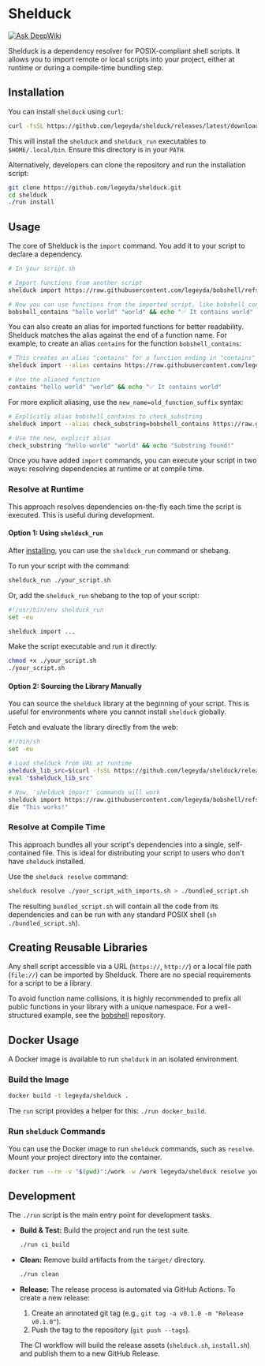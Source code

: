# Shelduck
[![Ask DeepWiki](https://devin.ai/assets/askdeepwiki.png)](https://deepwiki.com/legeyda/shelduck)

Shelduck is a dependency resolver for POSIX-compliant shell scripts. It allows you to import remote or local scripts into your project, either at runtime or during a compile-time bundling step.

## Installation

You can install `shelduck` using `curl`:
```sh
curl -fsSL https://github.com/legeyda/shelduck/releases/latest/download/install.sh | sh
```
This will install the `shelduck` and `shelduck_run` executables to `$HOME/.local/bin`. Ensure this directory is in your `PATH`.

Alternatively, developers can clone the repository and run the installation script:
```sh
git clone https://github.com/legeyda/shelduck.git
cd shelduck
./run install
```

## Usage

The core of Shelduck is the `import` command. You add it to your script to declare a dependency.

```sh
# In your script.sh

# Import functions from another script
shelduck import https://raw.githubusercontent.com/legeyda/bobshell/refs/heads/unstable/string.sh

# Now you can use functions from the imported script, like bobshell_contains
bobshell_contains "hello world" "world" && echo "✅ It contains world"
```

You can also create an alias for imported functions for better readability. Shelduck matches the alias against the end of a function name. For example, to create an alias `contains` for the function `bobshell_contains`:

```sh
# This creates an alias "contains" for a function ending in "contains"
shelduck import --alias contains https://raw.githubusercontent.com/legeyda/bobshell/refs/heads/unstable/string.sh

# Use the aliased function
contains "hello world" "world" && echo "✅ It contains world"
```

For more explicit aliasing, use the `new_name=old_function_suffix` syntax:
```sh
# Explicitly alias bobshell_contains to check_substring
shelduck import --alias check_substring=bobshell_contains https://raw.githubusercontent.com/legeyda/bobshell/refs/heads/unstable/string.sh

# Use the new, explicit alias
check_substring "hello world" "world" && echo "Substring found!"
```

Once you have added `import` commands, you can execute your script in two ways: resolving dependencies at runtime or at compile time.

### Resolve at Runtime

This approach resolves dependencies on-the-fly each time the script is executed. This is useful during development.

#### Option 1: Using `shelduck_run`

After [installing](#installation), you can use the `shelduck_run` command or shebang.

To run your script with the command:
```sh
shelduck_run ./your_script.sh
```

Or, add the `shelduck_run` shebang to the top of your script:
```sh
#!/usr/bin/env shelduck_run
set -eu

shelduck import ...
```
Make the script executable and run it directly:
```sh
chmod +x ./your_script.sh
./your_script.sh
```

#### Option 2: Sourcing the Library Manually

You can source the `shelduck` library at the beginning of your script. This is useful for environments where you cannot install `shelduck` globally.

Fetch and evaluate the library directly from the web:
```sh
#!/bin/sh
set -eu

# Load shelduck from URL at runtime
shelduck_lib_src=$(curl -fsSL https://github.com/legeyda/shelduck/releases/latest/download/shelduck.sh)
eval "$shelduck_lib_src"

# Now, 'shelduck import' commands will work
shelduck import https://raw.githubusercontent.com/legeyda/bobshell/refs/heads/unstable/base.sh
die "This works!"
```

### Resolve at Compile Time

This approach bundles all your script's dependencies into a single, self-contained file. This is ideal for distributing your script to users who don't have `shelduck` installed.

Use the `shelduck resolve` command:
```sh
shelduck resolve ./your_script_with_imports.sh > ./bundled_script.sh
```
The resulting `bundled_script.sh` will contain all the code from its dependencies and can be run with any standard POSIX shell (`sh ./bundled_script.sh`).

## Creating Reusable Libraries

Any shell script accessible via a URL (`https://`, `http://`) or a local file path (`file://`) can be imported by Shelduck. There are no special requirements for a script to be a library.

To avoid function name collisions, it is highly recommended to prefix all public functions in your library with a unique namespace. For a well-structured example, see the [bobshell](https://github.com/legeyda/bobshell/tree/unstable) repository.

## Docker Usage

A Docker image is available to run `shelduck` in an isolated environment.

### Build the Image
```sh
docker build -t legeyda/shelduck .
```
The `run` script provides a helper for this: `./run docker_build`.

### Run `shelduck` Commands
You can use the Docker image to run `shelduck` commands, such as `resolve`. Mount your project directory into the container.

```sh
docker run --rm -v "$(pwd)":/work -w /work legeyda/shelduck resolve your_script.sh > bundled_script.sh
```

## Development

The `./run` script is the main entry point for development tasks.

*   **Build & Test:** Build the project and run the test suite.
    ```sh
    ./run ci_build
    ```

*   **Clean:** Remove build artifacts from the `target/` directory.
    ```sh
    ./run clean
    ```
*   **Release:** The release process is automated via GitHub Actions. To create a new release:
    1.  Create an annotated git tag (e.g., `git tag -a v0.1.0 -m "Release v0.1.0"`).
    2.  Push the tag to the repository (`git push --tags`).
    
    The CI workflow will build the release assets (`shelduck.sh`, `install.sh`) and publish them to a new GitHub Release.